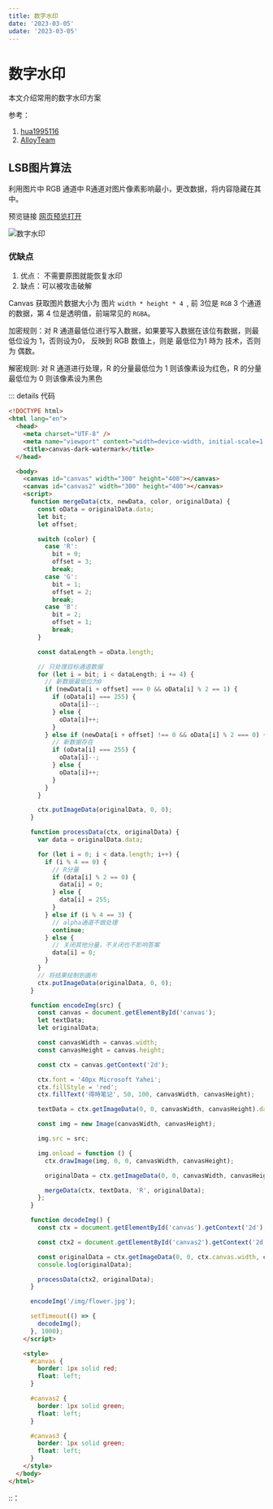 ```yaml
---
title: 数字水印
date: '2023-03-05'
udate: '2023-03-05'
---
```

# 数字水印

本文介绍常用的数字水印方案

参考：
1. [hua1995116](https://github.com/hua1995116/node-demo/blob/master/watermark/demo/canvas.html)
2. [AlloyTeam](http://www.alloyteam.com/2016/03/image-steganography/)

## LSB图片算法
利用图片中 RGB 通道中 R通道对图片像素影响最小，更改数据，将内容隐藏在其中。

预览链接 <a href="/demo/watermarker3.html" target="_blank">网页预览打开</a>

![数字水印](/img/flower-wm.png)


### 优缺点
1. 优点： 不需要原图就能恢复水印
2. 缺点：可以被攻击破解


Canvas 获取图片数据大小为 图片 `width * height * 4 `, 前 3位是 `RGB` 3 个通道的数据，第 4 位是透明值，前端常见的 `RGBA`。


加密规则：对 R 通道最低位进行写入数据，如果要写入数据在该位有数据，则最低位设为 1，否则设为0， 反映到 RGB 数值上，则是 最低位为1 時为 技术，否则为 偶数。

解密规则: 对 R 通道进行处理，R 的分量最低位为 1 则该像素设为红色，R 的分量最低位为 0 则该像素设为黑色




::: details 代码
```html
<!DOCTYPE html>
<html lang="en">
  <head>
    <meta charset="UTF-8" />
    <meta name="viewport" content="width=device-width, initial-scale=1.0" />
    <title>canvas-dark-watermark</title>
  </head>

  <body>
    <canvas id="canvas" width="300" height="400"></canvas>
    <canvas id="canvas2" width="300" height="400"></canvas>
    <script>
      function mergeData(ctx, newData, color, originalData) {
        const oData = originalData.data;
        let bit;
        let offset;

        switch (color) {
          case 'R':
            bit = 0;
            offset = 3;
            break;
          case 'G':
            bit = 1;
            offset = 2;
            break;
          case 'B':
            bit = 2;
            offset = 1;
            break;
        }

        const dataLength = oData.length;

        // 只处理目标通道数据
        for (let i = bit; i < dataLength; i += 4) {
          // 新数据最低位为0
          if (newData[i + offset] === 0 && oData[i] % 2 == 1) {
            if (oData[i] === 255) {
              oData[i]--;
            } else {
              oData[i]++;
            }
          } else if (newData[i + offset] !== 0 && oData[i] % 2 === 0) {
            // 新数据存在
            if (oData[i] === 255) {
              oData[i]--;
            } else {
              oData[i]++;
            }
          }
        }

        ctx.putImageData(originalData, 0, 0);
      }

      function processData(ctx, originalData) {
        var data = originalData.data;

        for (let i = 0; i < data.length; i++) {
          if (i % 4 == 0) {
            // R分量
            if (data[i] % 2 == 0) {
              data[i] = 0;
            } else {
              data[i] = 255;
            }
          } else if (i % 4 == 3) {
            // alpha通道不做处理
            continue;
          } else {
            // 关闭其他分量，不关闭也不影响答案
            data[i] = 0;
          }
        }
        // 将结果绘制到画布
        ctx.putImageData(originalData, 0, 0);
      }

      function encodeImg(src) {
        const canvas = document.getElementById('canvas');
        let textData;
        let originalData;

        const canvasWidth = canvas.width;
        const canvasHeight = canvas.height;

        const ctx = canvas.getContext('2d');

        ctx.font = '40px Microsoft Yahei';
        ctx.fillStyle = 'red';
        ctx.fillText('得時笔记', 50, 100, canvasWidth, canvasHeight);

        textData = ctx.getImageData(0, 0, canvasWidth, canvasHeight).data;

        const img = new Image(canvasWidth, canvasHeight);

        img.src = src;

        img.onload = function () {
          ctx.drawImage(img, 0, 0, canvasWidth, canvasHeight);

          originalData = ctx.getImageData(0, 0, canvasWidth, canvasHeight);

          mergeData(ctx, textData, 'R', originalData);
        };
      }

      function decodeImg() {
        const ctx = document.getElementById('canvas').getContext('2d');

        const ctx2 = document.getElementById('canvas2').getContext('2d');

        const originalData = ctx.getImageData(0, 0, ctx.canvas.width, ctx.canvas.height);
        console.log(originalData);

        processData(ctx2, originalData);
      }

      encodeImg('/img/flower.jpg');

      setTimeout(() => {
        decodeImg();
      }, 1000);
    </script>

    <style>
      #canvas {
        border: 1px solid red;
        float: left;
      }

      #canvas2 {
        border: 1px solid green;
        float: left;
      }

      #canvas3 {
        border: 1px solid green;
        float: left;
      }
    </style>
  </body>
</html>

```
::：
